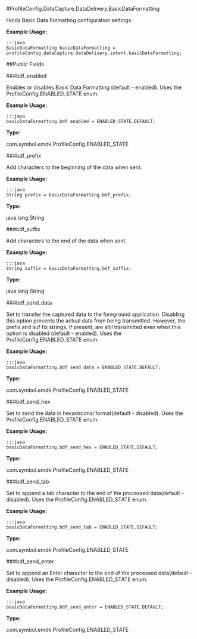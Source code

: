 #ProfileConfig.DataCapture.DataDelivery.BasicDataFormatting

Holds Basic Data Formatting configuration settings.
 
 

**Example Usage:**
	
	:::java	
	BasicDataFormatting basicDataFormatting = profileConfig.dataCapture.dataDelivery.intent.basicDataFormatting;


##Public Fields

###bdf_enabled

Enables or disables Basic Data Formatting (default - enabled).
 Uses the  ProfileConfig.ENABLED_STATE enum.
 
 

**Example Usage:**
	
	:::java	
	basicDataFormatting.bdf_enabled = ENABLED_STATE.DEFAULT;


**Type:**

com.symbol.emdk.ProfileConfig.ENABLED_STATE

###bdf_prefix

Add characters to the beginning of the data when sent.
 
 

**Example Usage:**
	
	:::java	
	String prefix = basicDataFormatting.bdf_prefix;


**Type:**

java.lang.String

###bdf_suffix

Add characters to the end of the data when sent.
 
 

**Example Usage:**
	
	:::java	
	String suffix = basicDataFormatting.bdf_suffix;


**Type:**

java.lang.String

###bdf_send_data

Set to transfer the captured data to the foreground application. Disabling this option prevents the actual data from being transmitted. 
 However, the prefix and suf fix strings, if present, are still transmitted even when this option is disabled (default - enabled).
 Uses the  ProfileConfig.ENABLED_STATE enum.
 
 

**Example Usage:**
	
	:::java	
	basicDataFormatting.bdf_send_data = ENABLED_STATE.DEFAULT;


**Type:**

com.symbol.emdk.ProfileConfig.ENABLED_STATE

###bdf_send_hex

Set to send the data in hexadecimal format(default - disabled).
 Uses the  ProfileConfig.ENABLED_STATE enum.
 
 

**Example Usage:**
	
	:::java	
	basicDataFormatting.bdf_send_hex = ENABLED_STATE.DEFAULT;


**Type:**

com.symbol.emdk.ProfileConfig.ENABLED_STATE

###bdf_send_tab

Set to append a tab character to the end of the processed data(default - disabled).
 Uses the  ProfileConfig.ENABLED_STATE enum.
 
 

**Example Usage:**
	
	:::java	
	basicDataFormatting.bdf_send_tab = ENABLED_STATE.DEFAULT;


**Type:**

com.symbol.emdk.ProfileConfig.ENABLED_STATE

###bdf_send_enter

Set to append an Enter character to the end of the processed data(default - disabled).
 Uses the  ProfileConfig.ENABLED_STATE enum.
 
 

**Example Usage:**
	
	:::java	
	basicDataFormatting.bdf_send_enter = ENABLED_STATE.DEFAULT;


**Type:**

com.symbol.emdk.ProfileConfig.ENABLED_STATE

